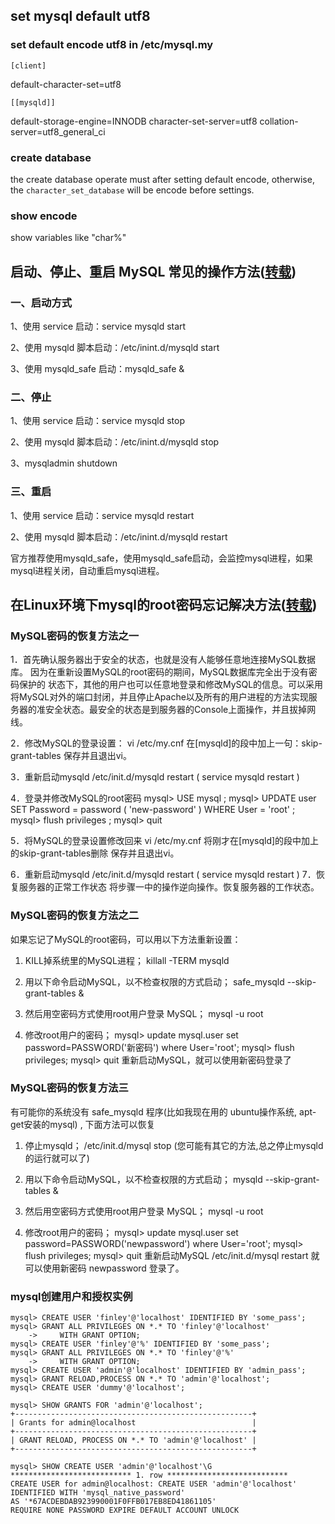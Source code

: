 ## set mysql default utf8 ##

### set default encode utf8 in /etc/mysql.my ###
`[client]`

default-character-set=utf8

`[[mysqld]]`

default-storage-engine=INNODB
character-set-server=utf8
collation-server=utf8_general_ci

### create database ###

the create database operate must after setting default encode, otherwise, the `character_set_database` will be encode before settings.

### show encode ###

show variables like "char%"

##  启动、停止、重启 MySQL 常见的操作方法(<a href="http://blog.csdn.net/aeolus_pu/article/details/9300205">转载</a>) ##

### 一、启动方式 ###

1、使用 service 启动：service mysqld start

2、使用 mysqld 脚本启动：/etc/inint.d/mysqld start

3、使用 mysqld_safe 启动：mysqld_safe &

### 二、停止 ###
 
1、使用 service 启动：service mysqld stop

2、使用 mysqld 脚本启动：/etc/inint.d/mysqld stop

3、mysqladmin shutdown

### 三、重启 ###

1、使用 service 启动：service mysqld restart

2、使用 mysqld  脚本启动：/etc/inint.d/mysqld restart

官方推荐使用mysqld_safe，使用mysqld_safe启动，会监控mysql进程，如果mysql进程关闭，自动重启mysql进程。

## 在Linux环境下mysql的root密码忘记解决方法(<a href="http://lxsym.blog.51cto.com/1364623/477027">转载</a>) ##

### MySQL密码的恢复方法之一 ###
1．首先确认服务器出于安全的状态，也就是没有人能够任意地连接MySQL数据库。 因为在重新设置MySQL的root密码的期间，MySQL数据库完全出于没有密码保护的 状态下，其他的用户也可以任意地登录和修改MySQL的信息。可以采用将MySQL对外的端口封闭，并且停止Apache以及所有的用户进程的方法实现服务器的准安全状态。最安全的状态是到服务器的Console上面操作，并且拔掉网线。

2．修改MySQL的登录设置： 
vi /etc/my.cnf 
在[mysqld]的段中加上一句：skip-grant-tables 保存并且退出vi。

3．重新启动mysqld 
/etc/init.d/mysqld restart  ( service mysqld restart )

4．登录并修改MySQL的root密码
mysql> USE mysql ; 
mysql> UPDATE user SET Password = password ( 'new-password' ) WHERE User = 'root' ; 
mysql> flush privileges ; 
mysql> quit

5．将MySQL的登录设置修改回来 
vi /etc/my.cnf 
将刚才在[mysqld]的段中加上的skip-grant-tables删除 
保存并且退出vi。

6．重新启动mysqld 
/etc/init.d/mysqld restart   ( service mysqld restart )
7．恢复服务器的正常工作状态
将步骤一中的操作逆向操作。恢复服务器的工作状态。
 
### MySQL密码的恢复方法之二 ###
如果忘记了MySQL的root密码，可以用以下方法重新设置：
1. KILL掉系统里的MySQL进程； 
killall -TERM mysqld

2. 用以下命令启动MySQL，以不检查权限的方式启动； 
safe_mysqld --skip-grant-tables &

3. 然后用空密码方式使用root用户登录 MySQL； 
mysql -u root

4. 修改root用户的密码； 
mysql> update mysql.user set password=PASSWORD('新密码') where User='root'; 
mysql> flush privileges; 
mysql> quit 
重新启动MySQL，就可以使用新密码登录了
 
### MySQL密码的恢复方法三 ###
有可能你的系统没有 safe_mysqld 程序(比如我现在用的 ubuntu操作系统, apt-get安装的mysql) , 下面方法可以恢复
1. 停止mysqld； 
/etc/init.d/mysql stop
(您可能有其它的方法,总之停止mysqld的运行就可以了)

2. 用以下命令启动MySQL，以不检查权限的方式启动； 
mysqld --skip-grant-tables &

3. 然后用空密码方式使用root用户登录 MySQL； 
mysql -u root

4. 修改root用户的密码； 
mysql> update mysql.user set password=PASSWORD('newpassword') where User='root'; 
mysql> flush privileges; 
mysql> quit 
重新启动MySQL
/etc/init.d/mysql restart
就可以使用新密码 newpassword 登录了。

### mysql创建用户和授权实例 ###
    mysql> CREATE USER 'finley'@'localhost' IDENTIFIED BY 'some_pass';
    mysql> GRANT ALL PRIVILEGES ON *.* TO 'finley'@'localhost'
        ->     WITH GRANT OPTION;
    mysql> CREATE USER 'finley'@'%' IDENTIFIED BY 'some_pass';
    mysql> GRANT ALL PRIVILEGES ON *.* TO 'finley'@'%'
        ->     WITH GRANT OPTION;
    mysql> CREATE USER 'admin'@'localhost' IDENTIFIED BY 'admin_pass';
    mysql> GRANT RELOAD,PROCESS ON *.* TO 'admin'@'localhost';
    mysql> CREATE USER 'dummy'@'localhost';

    mysql> SHOW GRANTS FOR 'admin'@'localhost';
    +-----------------------------------------------------+
    | Grants for admin@localhost                          |
    +-----------------------------------------------------+
    | GRANT RELOAD, PROCESS ON *.* TO 'admin'@'localhost' |
    +-----------------------------------------------------+

    mysql> SHOW CREATE USER 'admin'@'localhost'\G
    *************************** 1. row ***************************
    CREATE USER for admin@localhost: CREATE USER 'admin'@'localhost'
    IDENTIFIED WITH 'mysql_native_password'
    AS '*67ACDEBDAB923990001F0FFB017EB8ED41861105'
    REQUIRE NONE PASSWORD EXPIRE DEFAULT ACCOUNT UNLOCK
